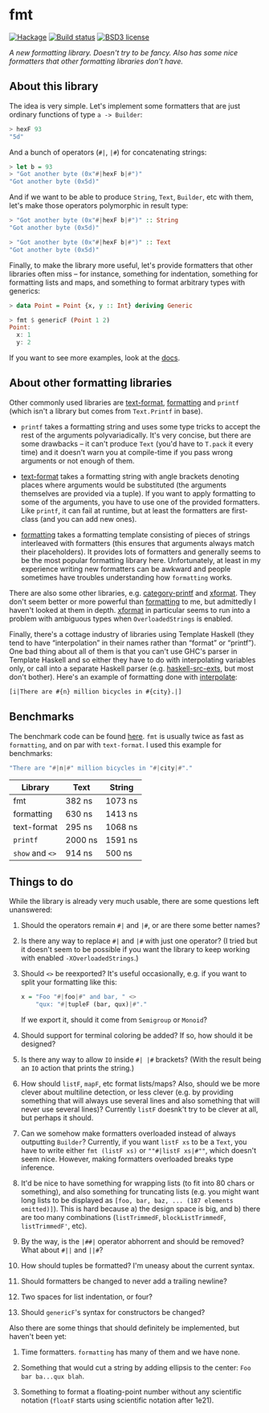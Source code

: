 # fmt

[![Hackage](https://img.shields.io/hackage/v/fmt.svg)](https://hackage.haskell.org/package/fmt)
[![Build status](https://secure.travis-ci.org/aelve/fmt.svg)](https://travis-ci.org/aelve/fmt)
[![BSD3 license](https://img.shields.io/badge/license-BSD3-blue.svg)](https://github.com/aelve/fmt/blob/master/LICENSE)

*A new formatting library. Doesn't try to be fancy. Also has some nice
formatters that other formatting libraries don't have.*

[fmt]: https://hackage.haskell.org/package/fmt

[formatting]: https://hackage.haskell.org/package/formatting
[text-format]: https://hackage.haskell.org/package/text-format

[category-printf]: https://hackage.haskell.org/package/category-printf
[xformat]: https://hackage.haskell.org/package/xformat

[haskell-src-exts]: https://hackage.haskell.org/package/haskell-src-exts
[interpolate]: https://hackage.haskell.org/package/interpolate

## About this library

The idea is very simple. Let's implement some formatters that are just
ordinary functions of type `a -> Builder`:

```haskell
> hexF 93
"5d"
```

And a bunch of operators (`#|`, `|#`) for concatenating strings:

```haskell
> let b = 93
> "Got another byte (0x"#|hexF b|#")"
"Got another byte (0x5d)"
```

And if we want to be able to produce `String`, `Text`, `Builder`, etc with
them, let's make those operators polymorphic in result type:

```haskell
> "Got another byte (0x"#|hexF b|#")" :: String
"Got another byte (0x5d)"

> "Got another byte (0x"#|hexF b|#")" :: Text
"Got another byte (0x5d)"
```

Finally, to make the library more useful, let's provide formatters that other
libraries often miss – for instance, something for indentation, something for
formatting lists and maps, and something to format arbitrary types with
generics:

```haskell
> data Point = Point {x, y :: Int} deriving Generic

> fmt $ genericF (Point 1 2)
Point:
  x: 1
  y: 2
```

If you want to see more examples, look at
the [docs](http://hackage.haskell.org/package/fmt/docs/Fmt.html).

## About other formatting libraries

Other commonly used libraries are [text-format][], [formatting][] and
`printf` (which isn't a library but comes from `Text.Printf` in base).

  * `printf` takes a formatting string and uses some type tricks to accept
    the rest of the arguments polyvariadically. It's very concise, but there
    are some drawbacks – it can't produce `Text` (you'd have to `T.pack` it
    every time) and it doesn't warn you at compile-time if you pass wrong
    arguments or not enough of them.

  * [text-format][] takes a formatting string with angle brackets denoting
    places where arguments would be substituted (the arguments themselves are
    provided via a tuple). If you want to apply formatting to some of the
    arguments, you have to use one of the provided formatters. Like `printf`,
    it can fail at runtime, but at least the formatters are first-class (and
    you can add new ones).

  * [formatting][] takes a formatting template consisting of pieces of
    strings interleaved with formatters (this ensures that arguments always
    match their placeholders). It provides lots of formatters and generally
    seems to be the most popular formatting library here. Unfortunately, at
    least in my experience writing new formatters can be awkward and people
    sometimes have troubles understanding how `formatting` works.

There are also some other libraries, e.g. [category-printf][]
and [xformat][]. They don't seem better or more powerful than [formatting][]
to me, but admittedly I haven't looked at them in depth. [xformat][] in
particular seems to run into a problem with ambiguous types when
`OverloadedStrings` is enabled.

Finally, there's a cottage industry of libraries using Template Haskell (they
tend to have “interpolation” in their names rather than “format” or
“printf”). One bad thing about all of them is that you can't use GHC's parser
in Template Haskell and so either they have to do with interpolating
variables only, or call into a separate Haskell parser
(e.g. [haskell-src-exts][], but most don't bother). Here's an example of
formatting done with [interpolate][]:

``` haskell
[i|There are #{n} million bicycles in #{city}.|]
```

## Benchmarks

The benchmark code can be
found [here](https://github.com/aelve/fmt/blob/master/bench/Main.hs). `fmt`
is usually twice as fast as `formatting`, and on par with `text-format`. I used this example for benchmarks:

```haskell
"There are "#|n|#" million bicycles in "#|city|#"."
```

<table>
  <thead><tr>
    <th>Library</th>
    <th>Text</th>
    <th>String</th
  </tr></thead>
  <tbody>
    <tr>
      <td>fmt</td>
      <td>382 ns</td>
      <td>1073 ns</td>
    </tr>
    <tr>
      <td>formatting</td>
      <td>630 ns</td>
      <td>1413 ns</td>
    </tr>
    <tr>
      <td>text-format</td>
      <td>295 ns</td>
      <td>1068 ns</td>
    </tr>
    <tr>
      <td><code>printf</code></td>
      <td>2000 ns</td>
      <td>1591 ns</td>
    </tr>
    <tr>
      <td><code>show</code> and <code>&lt;&gt;</code></td>
      <td>914 ns</td>
      <td>500 ns</td>
    </tr>
  </tbody>
</table>

## Things to do

While the library is already very much usable, there are some questions left
unanswered:

1.  Should the operators remain `#|` and `|#`, or are there some better names?

2.  Is there any way to replace `#|` and `|#` with just one operator? (I
    tried but it doesn't seem to be possible if you want the library to keep
    working with enabled `-XOverloadedStrings`.)
   
3.  Should `<>` be reexported? It's useful occasionally, e.g. if you want to
    split your formatting like this:

    ```haskell
    x = "Foo "#|foo|#" and bar, " <>
        "qux: "#|tupleF (bar, qux)|#"."
    ```

    If we export it, should it come from `Semigroup` or `Monoid`?

4.  Should support for terminal coloring be added? If so, how should it be
    designed?

5.  Is there any way to allow `IO` inside `#| |#` brackets? (With the result
    being an `IO` action that prints the string.)

6.  How should `listF`, `mapF`, etc format lists/maps? Also, should we be
    more clever about multiline detection, or less clever (e.g. by providing
    something that will always use several lines and also something that will
    never use several lines)?  Currently `listF` doesnk't try to be clever at
    all, but perhaps it should.

7.  Can we somehow make formatters overloaded instead of always outputting
    `Builder`? Currently, if you want `listF xs` to be a `Text`, you have to
    write either `fmt (listF xs)` or `""#|listF xs|#""`, which doesn't seem
    nice. However, making formatters overloaded breaks type inference.

8.  It'd be nice to have something for wrapping lists (to fit into 80 chars
    or something), and also something for truncating lists (e.g. you might
    want long lists to be displayed as `[foo, bar, baz, ... (187 elements
    omitted)]`). This is hard because a) the design space is big, and b)
    there are too many combinations (`listTrimmedF`, `blockListTrimmedF`,
    `listTrimmedF'`, etc).

9.  By the way, is the `|##|` operator abhorrent and should be removed? What
    about `#||` and `||#`?

10. How should tuples be formatted? I'm uneasy about the current syntax.

11. Should formatters be changed to never add a trailing newline?

12. Two spaces for list indentation, or four?

13. Should `genericF`'s syntax for constructors be changed?

Also there are some things that should definitely be implemented, but haven't
been yet:

1.  Time formatters. `formatting` has many of them and we have none.

2.  Something that would cut a string by adding ellipsis to the center:
    `Foo bar ba...qux blah`.

3.  Something to format a floating-point number without any scientific
    notation (`floatF` starts using scientific notation after 1e21).
